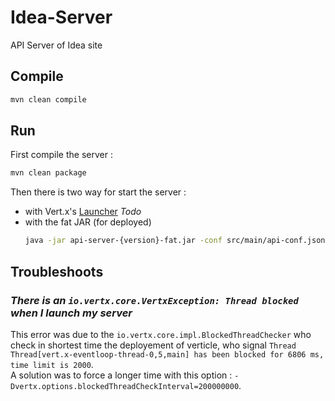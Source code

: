 # Idea-Server
API Server of Idea site

## Compile
```bash
mvn clean compile
```

## Run
First compile the server :
```bash
mvn clean package
```

Then there is two way for start the server :
  * with Vert.x's [Launcher](http://vertx.io/docs/apidocs/io/vertx/core/Launcher.htmll)
    *Todo*
  * with the fat JAR (for deployed)
    ```bash
    java -jar api-server-{version}-fat.jar -conf src/main/api-conf.json
    ```


## Troubleshoots
### _There is an `io.vertx.core.VertxException: Thread blocked` when I launch my server_
This error was due to the `io.vertx.core.impl.BlockedThreadChecker` who check in shortest time
 the deployement of verticle, who signal `Thread Thread[vert.x-eventloop-thread-0,5,main]
  has been blocked for 6806 ms, time limit is 2000`.  
A solution was to force a longer time with this option : `-Dvertx.options.blockedThreadCheckInterval=200000000`.
